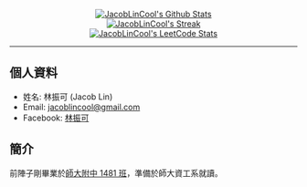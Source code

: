 <!-- Some Cards -->
<p align="center">
  <a href="https://github.com/JacobLinCool?tab=repositories">
    <img title="JacobLinCool's Github Stats" alt="JacobLinCool's Github Stats" src="https://github-readme-stats.vercel.app/api?username=JacobLinCool&show_icons=true&count_private=true&hide=stars&include_all_commits=false&custom_title=GitHub%20Stats" />
  </a>
  <br />
  <a href="https://github.com/JacobLinCool#user-activity-overview">
    <img title="JacobLinCool's Github Streak" alt="JacobLinCool's Streak" src="https://github-readme-streak-stats.herokuapp.com/?user=JacobLinCool" />
  </a>
  <br />
  <a href="https://leetcode.com/JacobLinCool">
    <img title="JacobLinCool's LeetCode Stats" alt="JacobLinCool's LeetCode Stats" src="https://leetcode.card.workers.dev/?username=JacobLinCool&border=0.5&style=auto&font=Baloo%202&width=498&r=0" />
  </a>
</p>
  
<hr />

## 個人資料
- 姓名: 林振可 (Jacob Lin)
- Email: jacoblincool@gmail.com
- Facebook: [林振可](https://www.facebook.com/jacob.lin.cool/)

## 簡介
前陣子剛畢業於[師大附中 1481 班](https://1481.github.io/)，準備於師大資工系就讀。

<!--
**JacobLinCool/JacobLinCool** is a ✨ _special_ ✨ repository because its `README.md` (this file) appears on your GitHub profile.

Here are some ideas to get you started:

- 🔭 I’m currently working on ...
- 🌱 I’m currently learning ...
- 👯 I’m looking to collaborate on ...
- 🤔 I’m looking for help with ...
- 💬 Ask me about ...
- 📫 How to reach me: ...
- 😄 Pronouns: ...
- ⚡ Fun fact: ...
-->
